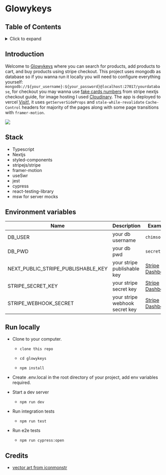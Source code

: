 # Glowykeys

## Table of Contents

<details>
<summary>Click to expand</summary>
  
- [Introduction](#introduction)  
  
- [Stack](#stack)

- [Environment Variables](#environment-variables)

- [Run locally](#run-locally)

- [Credits](#credits)

</details>

## Introduction

Welcome to [Glowykeys](https://glowykeys.vercel.app/) where you can search for products, add products to cart, and buy products using stripe checkout. This project uses mongodb as database so if you wanna run it locally you will need to configure everything yourself: `mongodb://${your_username}:${your_password}@localhost:27017/yourdatabase`, for checkout you may wanna use [fake cards numbers](https://stripe.com/docs/checkout/quickstart?client=next) from stripe nextjs checkout guide, for image hosting I used [Cloudinary](https://cloudinary.com/). The app is deployed to vercel [Visit!](https://glowykeys.vercel.app/), it uses `getServerSideProps` and `stale-while-revalidate`
`Cache-Control` headers for majority of the pages along with some page transitions with `framer-motion`.

![](https://media.giphy.com/media/OLHd5guzNEQLLnXoBF/giphy.gif)

## Stack

- Typescript
- Nextjs
- styled-components
- stripejs/stripe
- framer-motion
- useSwr
- jest
- cypress
- react-testing-library
- msw for server mocks

## Environment variables

| Name                               | Description                    | Example                                                         |
| ---------------------------------- | ------------------------------ | --------------------------------------------------------------- |
| DB_USER                            | your db username               | `chimson`                                                       |
| DB_PWD                             | your db pwd                    | `secret`                                                        |
| NEXT_PUBLIC_STRIPE_PUBLISHABLE_KEY | your stripe publishable key    | [Stripe Dashboard](https://dashboard.stripe.com/test/dashboard) |
| STRIPE_SECRET_KEY                  | your stripe secret key         | [Stripe Dashboard](https://dashboard.stripe.com/test/dashboard) |
| STRIPE_WEBHOOK_SECRET              | your stripe webhook secret key | [Stripe Dashboard](https://dashboard.stripe.com/test/dashboard) |

## Run locally

- Clone to your computer.

  - `clone this repo`

  - `cd glowykeys`

  - `npm install`

- Create .env.local in the root directory of your project, add env variables required.

- Start a dev server

  - `npm run dev`

- Run integration tests

  - `npm run test`

- Run e2e tests

  - `npm run cypress:open`

## Credits

- [vector art from iconmonstr](https://iconmonstr.com/)
